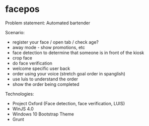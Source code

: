 # facepos

Problem statement:
Automated bartender

Scenario:
* register your face / open tab / check age?
* away mode - show promotions, etc
* face detection to determine that someone is in front of the kiosk
* crop face 
* do face verification
* welcome specific user back
* order using your voice (stretch goal order in spanglish)
* use luis to understand the order
* show the order being completed

Technologies:
* Project Oxford (Face detection, face verification, LUIS)
* WinJS 4.0
* Windows 10 Bootstrap Theme
* Grunt
